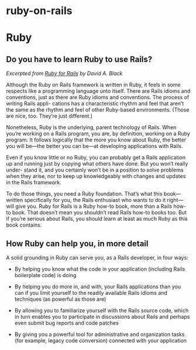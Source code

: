 ruby-on-rails
=============

# Ruby

## Do you have to learn Ruby to use Rails?

*Excerpted from [Ruby for Rails](http://www.amazon.com/gp/product/B003D3OH50/ref=as_li_qf_sp_asin_il_tl?ie=UTF8&camp=1789&creative=9325&creativeASIN=B003D3OH50&linkCode=as2&tag=nickay-20&linkId=M4MZUV54OA4J2WND) by David A. Black*

Although the Ruby on Rails framework is written in Ruby, it feels in some respects
like a programming language unto itself. There are Rails idioms and conventions,
just as there are Ruby idioms and conventions. The process of writing Rails appli-
cations has a characteristic rhythm and feel that aren’t the same as the rhythm and
feel of other Ruby-based environments. (Those are nice, too. They’re just different.)

Nonetheless, Ruby is the underlying, parent technology of Rails. When you’re
working on a Rails program, you are, by definition, working on a Ruby program.
It follows logically that the more you know about Ruby, the better you will be—the
better you can be—at developing applications with Rails.

Even if you know little or no Ruby, you can probably get a Rails application up
and running just by copying what others have done. But you won’t really under-
stand it, and you certainly won’t be in a position to solve problems when they arise,
nor to keep up knowledgeably with changes and updates in the Rails framework.

To do those things, you need a Ruby foundation. That’s what this book—written
specifically for you, the Rails enthusiast who wants to do it right—will give you. Ruby
for Rails is a Ruby how-to book, more than a Rails how-to book. That doesn’t mean
you shouldn’t read Rails how-to books too. But if you’re serious about Rails, you
should learn at least as much Ruby as this book contains.

## How Ruby can help you, in more detail

A solid grounding in Ruby can serve you, as a Rails developer, in four ways:

- By helping you know what the code in your application (including Rails
boilerplate code) is doing

- By helping you do more in, and with, your Rails applications than you can if
you limit yourself to the readily available Rails idioms and techniques (as
powerful as those are)

- By allowing you to familiarize yourself with the Rails source code, which in
turn enables you to participate in discussions about Rails and perhaps even
submit bug reports and code patches

- By giving you a powerful tool for administrative and organization tasks (for
example, legacy code conversion) connected with your application
